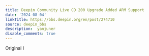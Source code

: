 ```yaml
---
title: Deepin Community Live CD 200 Upgrade Added ARM Support
date: '2024-08-04'
linkTitle: https://bbs.deepin.org/en/post/274710
source: deepin_bbs
description:  yanjuner 
disable_comments: true
---
```

Original l
